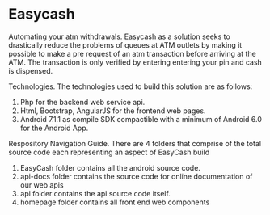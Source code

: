 # Easycash
Automating your atm withdrawals.
Easycash as a solution seeks to drastically reduce the problems of queues at ATM outlets by making it possible to make a pre request of an atm transaction before arriving at the ATM. The transaction is only verified by entering entering your pin and cash is dispensed.

Technologies.
The technologies used to build this solution are as follows:
1. Php for the backend web service api.
2. Html, Bootstrap, AngularJS for the frontend web pages.
3. Android 7.1.1 as compile SDK compactible with a minimum of Android 6.0 for the Android App.

Respository Navigation Guide.
There are 4 folders that comprise of the total source code each representing an aspect of EasyCash build
1. EasyCash folder contains all the android source code.
2. api-docs folder contains the source code for online documentation of our web apis
3. api folder contains the api source code itself.
4. homepage folder contains all front end web components
